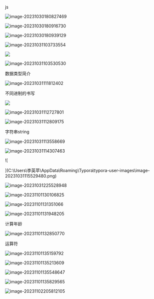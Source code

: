 js

![image-20231030180827469](C:\Users\李英苹\AppData\Roaming\Typora\typora-user-images\image-20231030180827469.png)

![image-20231030180916730](C:\Users\李英苹\AppData\Roaming\Typora\typora-user-images\image-20231030180916730.png)

![image-20231030180939129](C:\Users\李英苹\AppData\Roaming\Typora\typora-user-images\image-20231030180939129.png)



![image-20231031103733554](C:\Users\李英苹\AppData\Roaming\Typora\typora-user-images\image-20231031103733554.png)

![](C:\Users\李英苹\AppData\Roaming\Typora\typora-user-images\image-20231031101642226.png)

![image-20231031103530530](C:\Users\李英苹\AppData\Roaming\Typora\typora-user-images\image-20231031103530530.png)

数据类型简介

![image-20231031111812402](C:\Users\李英苹\AppData\Roaming\Typora\typora-user-images\image-20231031111812402.png)



不同进制的书写

![](C:\Users\李英苹\AppData\Roaming\Typora\typora-user-images\image-20231031112235766.png)

![image-20231031112727801](C:\Users\李英苹\AppData\Roaming\Typora\typora-user-images\image-20231031112727801.png)

![image-20231031112809175](C:\Users\李英苹\AppData\Roaming\Typora\typora-user-images\image-20231031112809175.png)

字符串string

![image-20231031113558669](C:\Users\李英苹\AppData\Roaming\Typora\typora-user-images\image-20231031113558669.png)

![image-20231031114307463](C:\Users\李英苹\AppData\Roaming\Typora\typora-user-images\image-20231031114307463.png)

![

](C:\Users\李英苹\AppData\Roaming\Typora\typora-user-images\image-20231031115529480.png)

![image-20231031225528948](C:\Users\李英苹\AppData\Roaming\Typora\typora-user-images\image-20231031225528948.png)

![image-20231101130106825](C:\Users\李英苹\AppData\Roaming\Typora\typora-user-images\image-20231101130106825.png)



![image-20231101131351066](C:\Users\李英苹\AppData\Roaming\Typora\typora-user-images\image-20231101131351066.png)

![image-20231101131948205](C:\Users\李英苹\AppData\Roaming\Typora\typora-user-images\image-20231101131948205.png)

计算年龄

![image-20231101132850770](C:\Users\李英苹\AppData\Roaming\Typora\typora-user-images\image-20231101132850770.png)

运算符

![image-20231101135159792](C:\Users\李英苹\AppData\Roaming\Typora\typora-user-images\image-20231101135159792.png)

![image-20231101135213609](C:\Users\李英苹\AppData\Roaming\Typora\typora-user-images\image-20231101135213609.png)

![image-20231101135548647](C:\Users\李英苹\AppData\Roaming\Typora\typora-user-images\image-20231101135548647.png)

![image-20231101135829565](C:\Users\李英苹\AppData\Roaming\Typora\typora-user-images\image-20231101135829565.png)

![image-20231102205812105](C:\Users\李英苹\AppData\Roaming\Typora\typora-user-images\image-20231102205812105.png)